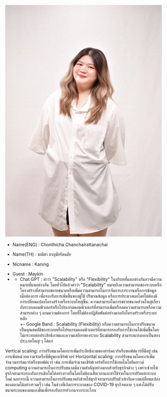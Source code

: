 ![alt text for screen readers](S__20340739.jpg "Text to show on mouseover")
- Name(ENG) : Chonthicha Chanchairattanachai
+ Name(TH) : ชลธิชา ชาญชัยรัตนชัย
* Nicname : Kaning
- Guest : Maykin
- * Chat GPT : คำว่า "Scalability" หรือ "Flexibility" ในบริบทที่แตกต่างกันอาจมีความหมายที่แตกต่างกัน โดยทั่วไปแล้วคำว่า "Scalability" หมายถึงความสามารถของระบบหรือโครงสร้างที่สามารถขยายขนาดหรือเพิ่มความสามารถในการจัดการภาระงานหรือการข้อมูลเมื่อต้องการ เพื่อรองรับการเพิ่มขึ้นของผู้ใช้ ปริมาณข้อมูล หรือการประมวลผลโดยไม่ต้องมีการเปลี่ยนแปลงโครงสร้างหรือระบบใหญ่ขึ้น. ความสามารถในการขยายขนาดส่วนใหญ่เกี่ยวกับระบบคอมพิวเตอร์หรือโปรแกรมคอมพิวเตอร์ที่สามารถเพิ่มหรือลดความสามารถหรือความสามารถต่าง ๆ ตามความต้องการ โดยที่ไม่ต้องปฏิสัมพันธ์อย่างมากกับโครงสร้างหรือระบบหลัก  
+- Google Band : Scalability (Flexibility) หรือความสามารถในการปรับขนาด เป็นคุณสมบัติของระบบหรือโปรแกรมคอมพิวเตอร์ที่สามารถรองรับการใช้งานได้เพิ่มขึ้นโดยไม่กระทบต่อประสิทธิภาพและความเสถียรของระบบ Scalability สามารถแบ่งออกเป็นสองประเภทใหญ่ ๆ ได้แก่

Vertical scaling: การปรับขนาดโดยการเพิ่มประสิทธิภาพของฮาร์ดแวร์หรือซอฟต์แวร์ที่มีอยู่ เช่น การเพิ่มหน่วยความจำหรือซีพียูของเซิร์ฟเวอร์
Horizontal scaling: การปรับขนาดโดยการเพิ่มจำนวนฮาร์ดแวร์หรือซอฟต์แวร์ เช่น การเพิ่มจำนวนเซิร์ฟเวอร์หรือการใช้เทคโนโลยีคลาวด์ computing
ความสามารถในการปรับขนาดมีความสำคัญอย่างมากสำหรับธุรกิจต่าง ๆ เพราะช่วยให้ธุรกิจสามารถรองรับการเติบโตได้อย่างราบรื่นโดยไม่ต้องเสียเวลาและค่าใช้จ่ายในการปรับแต่งระบบใหม่ นอกจากนี้ ความสามารถในการปรับขนาดยังช่วยให้ธุรกิจสามารถปรับตัวเข้ากับความเปลี่ยนแปลงของตลาดได้อย่างรวดเร็ว เช่น ในช่วงที่เกิดการระบาดของ COVID-19 ธุรกิจหลาย ๆ แห่งได้ปรับขนาดระบบของตนเองขึ้นเพื่อรองรับการทำงานจากระยะไกล
